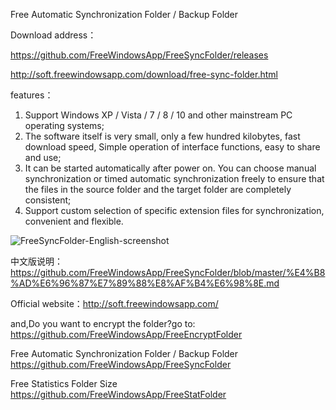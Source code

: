 Free Automatic Synchronization Folder / Backup Folder

Download address：

https://github.com/FreeWindowsApp/FreeSyncFolder/releases

http://soft.freewindowsapp.com/download/free-sync-folder.html

features：
1. Support Windows XP / Vista / 7 / 8 / 10 and other mainstream PC operating systems;
2. The software itself is very small, only a few hundred kilobytes, fast download speed, Simple operation of interface functions, easy to share and use;
3. It can be started automatically after power on. You can choose manual synchronization or timed automatic synchronization freely to ensure that the files in the source folder and the target folder are completely consistent;
4. Support custom selection of specific extension files for synchronization, convenient and flexible.


![FreeSyncFolder-English-screenshot](https://user-images.githubusercontent.com/58068964/99370152-459f4b80-28f8-11eb-9873-07a0aafaaef6.png)


中文版说明：
https://github.com/FreeWindowsApp/FreeSyncFolder/blob/master/%E4%B8%AD%E6%96%87%E7%89%88%E8%AF%B4%E6%98%8E.md

Official website：http://soft.freewindowsapp.com/

and,Do you want to encrypt the folder?go to: https://github.com/FreeWindowsApp/FreeEncryptFolder

Free Automatic Synchronization Folder / Backup Folder  https://github.com/FreeWindowsApp/FreeSyncFolder

Free Statistics Folder Size  https://github.com/FreeWindowsApp/FreeStatFolder
